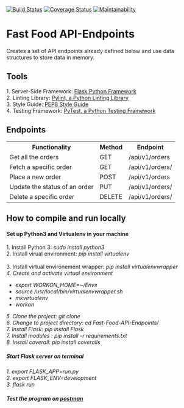 [![Build Status](https://travis-ci.org/PromasterGuru/Fast-Food-API-Endpoints.svg?branch=develop)](https://travis-ci.org/PromasterGuru/Fast-Food-API-Endpoints)  [![Coverage Status](https://coveralls.io/repos/github/PromasterGuru/Fast-Food-API-Endpoints/badge.svg?branch=develop)](https://coveralls.io/github/PromasterGuru/Fast-Food-API-Endpoints?branch=develop)   [![Maintainability](https://api.codeclimate.com/v1/badges/ff5c6bdd4123ad07cfc8/maintainability)](https://codeclimate.com/github/PromasterGuru/Fast-Food-API-Endpoints/maintainability)

# Fast Food API-Endpoints
Creates a set of API endpoints already defined below and use data structures to store data in memory.
<h2>Tools</h2>
1. Server-Side Framework: <a href ="http://flask.pocoo.org/">Flask Python Framework</a><br>
2. Linting Library: <a href ="https://www.pylint.org/">Pylint, a Python Linting Library</a><br>
3. Style Guide: <a href ="https://www.python.org/dev/peps/pep-0008/">PEP8 Style Guide</a><br>
4. Testing Framework: <a href ="https://docs.pytest.org/en/latest/">PyTest, a Python Testing Framework</a><br>

<h2>Endpoints</h2>
<table>
  <tr>
    <th>Functionality</th>
    <th>Method</th>
    <th>Endpoint</th>
  </tr>
  <tr>
    <td>Get all the orders</td>
    <td>GET</td>
    <td>/api/v1/orders</td>
  </tr>
  </tr>
  <tr>
    <td>Fetch a specific order</td>
    <td>GET</td>
    <td>/api/v1/orders/<orderId><orderId></td>
  </tr>
  <tr>
    <td>Place a new order</td>
    <td>POST</td>
    <td>/api/v1/orders</td>
  </tr>
  <tr>
    <td>Update the status of an order</td>
    <td>PUT</td>
    <td>/api/v1/orders/<orderId></td>
  </tr>
  <tr>
    <td>Delete a specific order</td>
    <td>DELETE</td>
    <td>/api/v1/orders/<orderId></td>
  </tr>
</table>

<h2> How to compile and run locally </h2>
<h4> Set up Python3 and Virtualenv in your machine</h4>
1. Install Python 3: <i>sudo install python3</i><br>
2. Install virual environment: <i>pip install virtualenv</i><br><br>
3. Install virtual environement wrapper: <i>pip install virtualenvwrapper<i><br>
4. Create and activate virtual environment
<ul>
<li>export WORKON_HOME=~/Envs</li>
<li>source /usr/local/bin/virtualenvwrapper.sh</li>
<li>mkvirtualenv <name or virtualenv></li>
<li>workon <name or virtualenv></li>
</ul>
5. Clone the project: <i>git clone <a href ="https://github.com/PromasterGuru/Fast-Food-API-Endpoints.git"></a></i><br>
6. Change to project directory: <i>cd Fast-Food-API-Endpoints/</i><br>
7. Install Flask: <i>pip install Flask</i><br>
7. Install modules : <i>pip install -r requirements.txt</i><br>
8. Install coverall: <i>pip install coveralls</i>
<h5>Start Flask server on terminal</h5>
1. export FLASK_APP=run.py<br>
2. export FLASK_ENV=development<br>
3. flask run

<h4>Test the program on <a href ="https://www.getpostman.com/">postman</a></h4>
